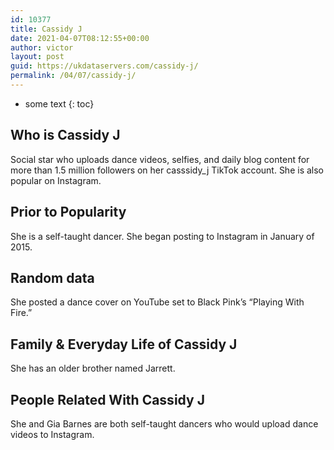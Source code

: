 ```yaml
---
id: 10377
title: Cassidy J
date: 2021-04-07T08:12:55+00:00
author: victor
layout: post
guid: https://ukdataservers.com/cassidy-j/
permalink: /04/07/cassidy-j/
---
```


* some text
{: toc}


## Who is Cassidy J



Social star who uploads dance videos, selfies, and daily blog content for more than 1.5 million followers on her casssidy_j TikTok account. She is also popular on Instagram. 

                
                
                
## Prior to Popularity



She is a self-taught dancer. She began posting to Instagram in January of 2015.

                
                
                
## Random data



She posted a dance cover on YouTube set to Black Pink&#8217;s &#8220;Playing With Fire.&#8221;

                
                
                
## Family & Everyday Life of Cassidy J



She has an older brother named Jarrett. 

                
                
                
## People Related With Cassidy J



She and Gia Barnes are both self-taught dancers who would upload dance videos to Instagram. 

                
              
            
          
          
          